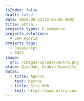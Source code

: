 ```yaml
---
isIndex: false
draft: false
date: 2018-08-31T22:00:00.000Z
title: eXtra
projects_types: E-commerce
projects_solutions:
  - SAP Hybris
projects_tags:
  - Javascript
  - SASS
image:
  src: /images/uploads/extra.png
place: Djeddah, Arabie Saoudite
datas:
  - title: Agence
    text: Keyrus
  - title: Site Web
    text: https://www.extra.com
---
```

